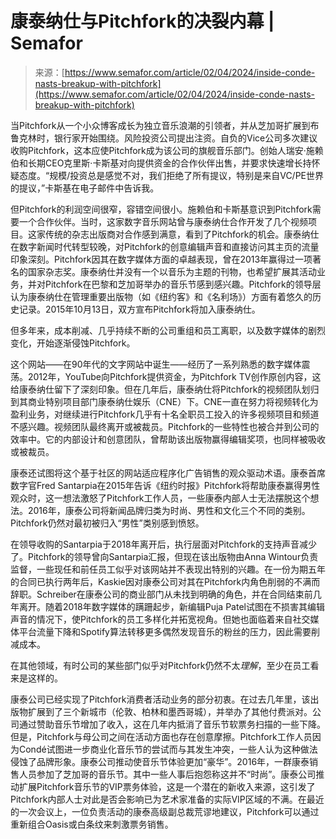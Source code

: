 <!--yml

类别：未分类

日期：2024-05-27 14:37:42

-->

# 康泰纳仕与Pitchfork的决裂内幕 | Semafor

> 来源：[https://www.semafor.com/article/02/04/2024/inside-conde-nasts-breakup-with-pitchfork](https://www.semafor.com/article/02/04/2024/inside-conde-nasts-breakup-with-pitchfork)

当Pitchfork从一个小众博客成长为独立音乐浪潮的引领者，并从芝加哥扩展到布鲁克林时，银行家开始围绕。风险投资公司提出注资。自负的Vice公司多次建议收购Pitchfork，这本应使Pitchfork成为该公司的旗舰音乐部门。创始人瑞安·施赖伯和长期CEO克里斯·卡斯基对向提供资金的合作伙伴出售，并要求快速增长持怀疑态度。“规模/投资总是感觉不对，我们拒绝了所有提议，特别是来自VC/PE世界的提议，”卡斯基在电子邮件中告诉我。

但Pitchfork的利润空间很窄，容错空间很小。施赖伯和卡斯基意识到Pitchfork需要一个合作伙伴。当时，这家数字音乐网站曾与康泰纳仕合作开发了几个视频项目。这家传统的杂志出版商对合作感到满意，看到了Pitchfork的机会。康泰纳仕在数字新闻时代转型较晚，对Pitchfork的创意编辑声音和直接访问其主页的流量印象深刻。Pitchfork因其在数字媒体方面的卓越表现，曾在2013年赢得过一项著名的国家杂志奖。康泰纳仕并没有一个以音乐为主题的刊物，也希望扩展其活动业务，并对Pitchfork在巴黎和芝加哥举办的音乐节感到感兴趣。Pitchfork的领导层认为康泰纳仕在管理重要出版物（如《纽约客》和《名利场》）方面有着悠久的历史记录。2015年10月13日，双方宣布Pitchfork将加入康泰纳仕。

但多年来，成本削减、几乎持续不断的公司重组和员工离职，以及数字媒体的剧烈变化，开始逐渐侵蚀Pitchfork。

这个网站——在90年代的文字网站中诞生——经历了一系列熟悉的数字媒体震荡。2012年，YouTube向Pitchfork提供资金，为Pitchfork TV创作原创内容，这给康泰纳仕留下了深刻印象。但在几年后，康泰纳仕将Pitchfork的视频团队划归到其商业特别项目部门康泰纳仕娱乐（CNE）下。CNE一直在努力将视频转化为盈利业务，对继续进行Pitchfork几乎有十名全职员工投入的许多视频项目和频道不感兴趣。视频团队最终离开或被裁员。Pitchfork的一些特性也被合并到公司的效率中。它的内部设计和创意团队，曾帮助该出版物赢得编辑奖项，也同样被吸收或被裁员。

康泰还试图将这个基于社区的网站适应程序化广告销售的观众驱动术语。康泰首席数字官Fred Santarpia在2015年告诉《纽约时报》Pitchfork将帮助康泰赢得男性观众时，这一想法激怒了Pitchfork工作人员，一些康泰内部人士无法摆脱这个想法。2016年，康泰公司将新闻品牌归类为时尚、男性和文化三个不同的类别。Pitchfork仍然对最初被归入“男性”类别感到愤怒。

在领导收购的Santarpia于2018年离开后，执行层面对Pitchfork的支持声音减少了。Pitchfork的领导曾向Santarpia汇报，但现在该出版物由Anna Wintour负责监督，一些现任和前任员工似乎对该网站并不表现出特别的兴趣。在一份为期五年的合同已执行两年后，Kaskie因对康泰公司对其在Pitchfork内角色削弱的不满而辞职。Schreiber在康泰公司的商业部门从未找到明确的角色，并在合同结束前几年离开。随着2018年数字媒体的蹒跚起步，新编辑Puja Patel试图在不损害其编辑声音的情况下，使Pitchfork的员工多样化并拓宽视角。但她也面临着来自社交媒体平台流量下降和Spotify算法转移更多偶然发现音乐的粉丝的压力，因此需要削减成本。

在其他领域，有时公司的某些部门似乎对Pitchfork仍然不太*理解*，至少在员工看来是这样的。

康泰公司已经实现了Pitchfork消费者活动业务的部分初衷。在过去几年里，该出版物扩展到了三个新城市（伦敦、柏林和墨西哥城），并举办了其他付费派对。公司通过赞助音乐节增加了收入，这在几年内抵消了音乐节软票务扫描的一些下降。但是，Pitchfork与母公司之间在活动方面也存在创意摩擦。Pitchfork工作人员因为Condé试图进一步商业化音乐节的尝试而与其发生冲突，一些人认为这种做法侵蚀了品牌形象。康泰公司推动使音乐节体验更加“豪华”。2016年，一群康泰销售人员参加了芝加哥的音乐节。其中一些人事后抱怨称这并不“时尚”。康泰公司推动扩展Pitchfork音乐节的VIP票务体验，这是一个潜在的新收入来源，这引发了Pitchfork内部人士对此是否会影响已为艺术家准备的实际VIP区域的不满。在最近的一次会议上，一位负责活动的康泰高级副总裁荒谬地建议，Pitchfork可以通过重新组合Oasis或白条纹来刺激票务销售。
